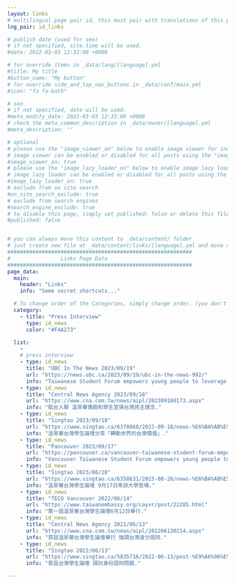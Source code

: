 ```yaml
---
layout: links
# multilingual page pair id, this must pair with translations of this page. (This name must be unique)
lng_pair: id_links

# publish date (used for seo)
# if not specified, site.time will be used.
#date: 2022-03-03 12:32:00 +0000

# for override items in _data/lang/[language].yml
#title: My title
#button_name: "My button"
# for override side_and_top_nav_buttons in _data/conf/main.yml
#icon: "fa fa-bath"

# seo
# if not specified, date will be used.
#meta_modify_date: 2022-03-03 12:32:00 +0000
# check the meta_common_description in _data/owner/[language].yml
#meta_description: ""

# optional
# please use the "image_viewer_on" below to enable image viewer for individual pages or posts (_posts/ or [language]/_posts folders).
# image viewer can be enabled or disabled for all posts using the "image_viewer_posts: true" setting in _data/conf/main.yml.
#image_viewer_on: true
# please use the "image_lazy_loader_on" below to enable image lazy loader for individual pages or posts (_posts/ or [language]/_posts folders).
# image lazy loader can be enabled or disabled for all posts using the "image_lazy_loader_posts: true" setting in _data/conf/main.yml.
#image_lazy_loader_on: true
# exclude from on site search
#on_site_search_exclude: true
# exclude from search engines
#search_engine_exclude: true
# to disable this page, simply set published: false or delete this file
#published: false


# you can always move this content to _data/content/ folder
# just create new file at _data/content/links/[language].yml and move content below.
###########################################################
#                Links Page Data
###########################################################
page_data:
  main:
    header: "Links"
    info: "Some secret shortcuts..."

  # To change order of the Categories, simply change order. (you don't need to change list order.)
  category:
    - title: "Press Interview"
      type: id_news
      color: "#F4A273"

  list:
    -
    # press interview
    - type: id_news
      title: "UBC In The News 2023/09/19"
      url: "https://news.ubc.ca/2023/09/19/ubc-in-the-news-992/"
      info: "Taiwanese Student Forum empowers young people to leverage culture and values to benefit the community."
    - type: id_news
      title: "Central News Agency 2023/09/18"
      url: "https://www.cna.com.tw/news/aipl/202309180173.aspx"
      info: "挺台入聯 溫哥華僑胞和學生宣揚台灣民主理念."
    - type: id_news
      title: "Singtao 2023/09/18"
      url: "https://www.singtao.ca/6378068/2023-09-18/news-%E6%BA%AB%E5%93%A5%E8%8F%AF%E5%8F%B0%E7%81%A3%E5%AD%B8%E7%94%9F%E8%AB%96%E5%A3%87%E5%88%86%E4%BA%AB%E3%80%8C%E8%BD%89%E5%8B%95%E4%B8%96%E7%95%8C%E7%9A%84%E5%8F%B0%E7%81%A3%E5%83%B9%E5%80%BC%E3%80%8D/?variant=zh-hk"
      info: "溫哥華台灣學生論壇分享「轉動世界的台灣價值」."
    - type: id_news
      title: "Pancouver 2023/09/17"
      url: "https://pancouver.ca/vancouver-taiwanese-student-forum-empowers-young-people-to-leverage-culture-and-values-to-benefit-the-community/"
      info: "Vancouver Taiwanese Student Forum empowers young people to leverage culture and values to benefit the community."
    - type: id_news
      title: "Singtao 2023/08/28"
      url: "https://www.singtao.ca/6358631/2023-08-28/news-%E6%BA%AB%E5%93%A5%E8%8F%AF%E5%8F%B0%E7%81%A3%E5%AD%B8%E7%94%9F%E8%AB%96%E5%A3%87++9%E6%9C%8817%E6%97%A5%E5%8D%91%E8%A9%A9%E5%A4%A7%E5%AD%B8%E7%99%BB%E5%A0%B4/?variant=zh-hk"
      info: "溫哥華台灣學生論壇 9月17日卑詩大學登場."
    - type: id_news
      title: "TECO Vancouver 2022/06/14"
      url: "https://www.taiwanembassy.org/cayvr/post/22285.html"
      info: "第一屆溫哥華台灣學生論壇6月12日舉行."
    - type: id_news
      title: "Central News Agency 2022/06/13"
      url: "https://www.cna.com.tw/news/aipl/202206130214.aspx"
      info: "首屆溫哥華台灣學生論壇舉行 強調台灣身分認同."
    - type: id_news
      title: "Singtao 2022/06/13"
      url: "https://www.singtao.ca/5835716/2022-06-13/post-%E9%A6%96%E5%B1%86%E5%8F%B0%E7%81%A3%E5%AD%B8%E7%94%9F%E8%AB%96%E5%A3%87-%E6%8E%A2%E8%A8%8E%E8%BA%AB%E4%BB%BD%E8%AA%8D%E5%90%8C%E5%95%8F%E9%A1%8C/?variant=zh-hk"
      info: "首屆台灣學生論壇 探討身份認同問題."

---
```

